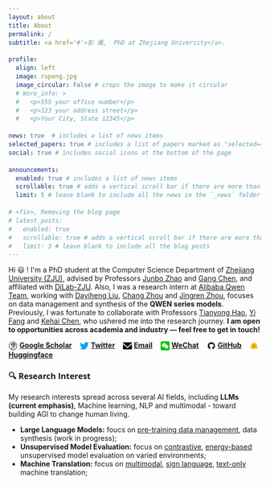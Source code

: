 ```yaml
---
layout: about
title: About
permalink: /
subtitle: <a href='#'>彭 儒,  PhD at Zhejiang University</a>.

profile:
  align: left
  image: rupeng.jpg
  image_circular: False # crops the image to make it circular
  # more_info: >
  #   <p>555 your office number</p>
  #   <p>123 your address street</p>
  #   <p>Your City, State 12345</p>

news: true  # includes a list of news items
selected_papers: true # includes a list of papers marked as "selected={true}"
social: true # includes social icons at the bottom of the page

announcements:
  enabled: true # includes a list of news items
  scrollable: true # adds a vertical scroll bar if there are more than 3 news items
  limit: 5 # leave blank to include all the news in the `_news` folder

# <fix>, Removing the blog page
# latest_posts:
#   enabled: true
#   scrollable: true # adds a vertical scroll bar if there are more than 3 new posts items
#   limit: 3 # leave blank to include all the blog posts
---
```


<!--[<span style="font-weight: bold; color: #B509AC;">Zhejiang University</span>](https://www.zju.edu.cn/english/)-->

Hi 😃 ! I'm a PhD student at the Computer Science Department of [Zhejiang University (ZJU)](https://www.zju.edu.cn/english/), advised by Professors [Junbo Zhao](https://scholar.google.com/citations?user=8ipao8MAAAAJ&hl=en) and [Gang Chen](https://person.zju.edu.cn/en/0098112), and affiliated with [DiLab-ZJU](https://dilab-zju.github.io).
Also, I was a research intern at [Alibaba Qwen Team](https://tongyi.aliyun.com/qianwen/), working with [Dayiheng Liu](https://scholar.google.com/citations?user=pPLQrX4AAAAJ&hl=zh-CN), [Chang Zhou](https://scholar.google.com/citations?user=QeSoG3sAAAAJ&hl=zh-CN) and [Jingren Zhou](https://scholar.google.com/citations?user=64zxhRUAAAAJ&hl=zh-CN), focuses on data management and synthesis of the **QWEN series models**.
Previously, I was fortunate to collaborate with Professors [Tianyong Hao](https://scholar.google.com/citations?user=gM77jOQAAAAJ&hl=en), [Yi Fang](https://scholar.google.com/citations?user=BKTLYwQAAAAJ&hl=zh-CN) and [Kehai Chen](https://scholar.google.com/citations?user=_M4Am0AAAAAJ&hl=zh-CN), who ushered me into the research journey.
**I am open to opportunities across academia and industry — feel free to get in touch!**

<!-- <i class="ai ai-google-scholar"></i> [**Google Scholar**](https://scholar.google.com.tw/citations?user=3udA8hkAAAAJ&hl=zh-CN) &nbsp;&nbsp; 
<i class="fas fa-book"></i>  [**Semantic Scholar**](https://www.semanticscholar.org/author/Ru-Peng/2143711760) &nbsp;&nbsp;  
<i class="fa fa-twitter"></i> [**Twitter**](https://x.com/_rupeng_) &nbsp;&nbsp; 
<i class="fa fa-envelope"></i> [**Email**](mailto:rupeng@zju.edu.cn) &nbsp;&nbsp; 
<i class="fa fa-weixin"></i> [**WeChat**](https://github.com/pengr/pengr.github.io/blob/main/assets/img/wechat-qr.jpg) &nbsp;&nbsp; 
<i class="fa fa-github"></i> [**GitHub**](https://github.com/pengr) &nbsp;&nbsp; 
<i class="fa fa-huggingface"></i> [**Huggingface**](https://huggingface.co/RuPeng) &nbsp;&nbsp; 
<i class="fab fa-zhihu"></i> [**Zhihu**](https://www.zhihu.com/people/pengru/posts) &nbsp;&nbsp; -->

<img src="/assets/img/google_scholar.svg" alt="Google Scholar" style="height: 18px; vertical-align: middle;"> [**Google Scholar**](https://scholar.google.com.tw/citations?user=3udA8hkAAAAJ&hl=zh-CN) &nbsp;&nbsp; 
<img src="/assets/img/twitter-color.svg" alt="Twitter" style="height: 18px; vertical-align: middle;"> [**Twitter**](https://x.com/_rupeng_) &nbsp;&nbsp; 
<img src="/assets/img/email.svg" alt="Email" style="height: 18px; vertical-align: middle;"> [**Email**](mailto:rupeng@zju.edu.cn) &nbsp;&nbsp; 
<img src="/assets/img/wechat.svg" alt="Wechat" style="height: 18px; vertical-align: middle;"> [**WeChat**](https://github.com/pengr/pengr.github.io/blob/main/assets/img/wechat-qr.jpg) &nbsp;&nbsp; 
<img src="/assets/img/github.svg" alt="GitHub" style="height: 18px; vertical-align: middle;"> [**GitHub**](https://github.com/pengr) &nbsp;&nbsp; 
<img src="/assets/img/hf-logo.svg" alt="Huggingface" style="height: 18px; vertical-align: middle;">  [**Huggingface**](https://huggingface.co/RuPeng)  &nbsp;&nbsp; 


### <span style="font-family: 'Open Sans'; font-weight: bold;">🔍 Research Interest</span>

<!-- <small><em>"Seek truth and beauty."</em></small> -->
My research interests spread across several AI fields, including **LLMs (current emphasis)**, Machine learning, NLP and multimodal - toward building AGl to change human living.

- **Large Language Models:** foucs on [pre-training data management](https://arxiv.org/abs/2502.19363), data synthesis (work in progress);
- **Unsupervised Model Evaluation:** focus on [contrastive](https://arxiv.org/abs/2308.11111), [energy-based](https://arxiv.org/abs/2401.12689) unsupervised model evaluation on varied environments;
- **Machine Translation:** focus on [multimodal](https://arxiv.org/abs/2210.04468), [sign language](https://arxiv.org/abs/2304.10844), [text-only](https://drive.google.com/file/d/1Z6VeCOJEj5Or1MyFR5N7M-szOj0yJ_77/view?pli=1) machine translation;
